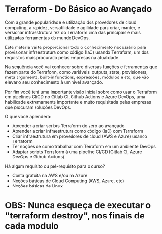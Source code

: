 # Terraform - Do Básico ao Avançado 

Com a grande popularidade e utilização dos provedores de cloud computing, a rapidez, versatilidade e agilidade para criar, manter, e versionar infraestrutura fez do Terraform uma das principais e mais utilizadas ferramentas do mundo DevOps.

Este materia vai te proporcionar todo o conhecimento necessário para provisionar infraestrutura como código (IaC) usando Terraform, um dos requisitos mais procurado pelas empresas na atualidade.

Na sequência você vai conhecer sobre diversas funções e ferramentas que fazem parte do Terraform, como variáveis, outputs, state, provisioners, meta arguments, built-in functions, expressões, módulos e etc, que vão elevar o seu conhecimento à um nível avançado.

Por fim você terá uma importante visão inicial sobre como usar o Terraform em pipelines CI/CD no Gitlab CI, Github Actions e Azure DevOps, uma habilidade extremamente importante e muito requisitada pelas empresas que procuram soluções DevOps.

O que você aprenderá:

- Aprender a criar scripts Terraform do zero ao avançado
- Aprender a criar infraestrutura como código (IaC) com Terraform
- Criar infraestrutura em provedores de cloud (AWS e Azure) usando Terraform
- Ter noções de como trabalhar com Terraform em um ambiente DevOps
- Adaptar scripts Terraform à uma pipeline CI/CD (Gitlab CI, Azure DevOps e Github Actions)

Há algum requisito ou pré-requisito para o curso?

- Conta gratuita na AWS e/ou na Azure
- Noções básicas de Cloud Computing (AWS, Azure, etc)
- Noções básicas de Linux

# OBS: Nunca esqueça de executar o "terraform destroy", nos finais de cada modulo
